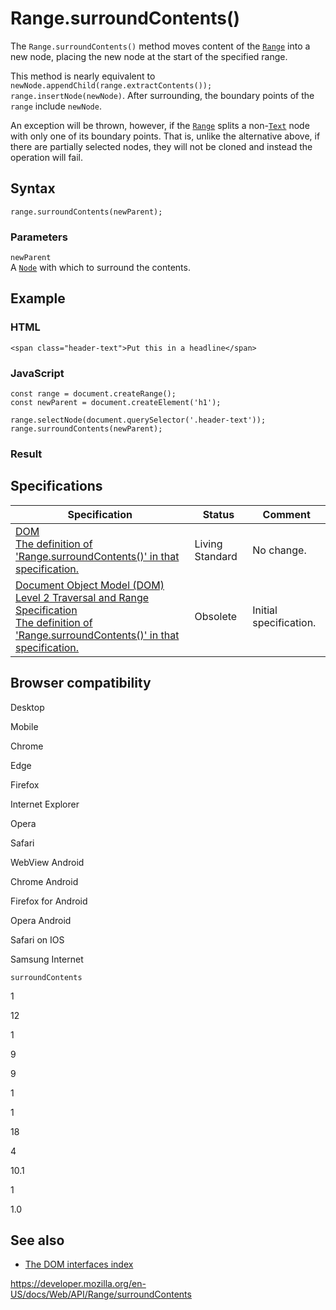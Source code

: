 # Range.surroundContents()

The `Range.surroundContents()` method moves content of the [`Range`](../range) into a new node, placing the new node at the start of the specified range.

This method is nearly equivalent to `newNode.appendChild(range.extractContents()); range.insertNode(newNode)`. After surrounding, the boundary points of the `range` include `newNode`.

An exception will be thrown, however, if the [`Range`](../range) splits a non-[`Text`](../text) node with only one of its boundary points. That is, unlike the alternative above, if there are partially selected nodes, they will not be cloned and instead the operation will fail.

## Syntax

    range.surroundContents(newParent);

### Parameters

`newParent`  
A [`Node`](../node) with which to surround the contents.

## Example

### HTML

    <span class="header-text">Put this in a headline</span>

### JavaScript

    const range = document.createRange();
    const newParent = document.createElement('h1');

    range.selectNode(document.querySelector('.header-text'));
    range.surroundContents(newParent);

### Result

## Specifications

<table><thead><tr class="header"><th>Specification</th><th>Status</th><th>Comment</th></tr></thead><tbody><tr class="odd"><td><a href="https://dom.spec.whatwg.org/#dom-range-surroundcontents">DOM<br />
<span class="small">The definition of 'Range.surroundContents()' in that specification.</span></a></td><td><span class="spec-living">Living Standard</span></td><td>No change.</td></tr><tr class="even"><td><a href="https://www.w3.org/TR/DOM-Level-2-Traversal-Range/ranges.html#Level2-Range-method-surroundContents">Document Object Model (DOM) Level 2 Traversal and Range Specification<br />
<span class="small">The definition of 'Range.surroundContents()' in that specification.</span></a></td><td><span class="spec-obsolete">Obsolete</span></td><td>Initial specification.</td></tr></tbody></table>

## Browser compatibility

Desktop

Mobile

Chrome

Edge

Firefox

Internet Explorer

Opera

Safari

WebView Android

Chrome Android

Firefox for Android

Opera Android

Safari on IOS

Samsung Internet

`surroundContents`

1

12

1

9

9

1

1

18

4

10.1

1

1.0

## See also

- [The DOM interfaces index](../document_object_model)

<a href="https://developer.mozilla.org/en-US/docs/Web/API/Range/surroundContents" class="_attribution-link">https://developer.mozilla.org/en-US/docs/Web/API/Range/surroundContents</a>

